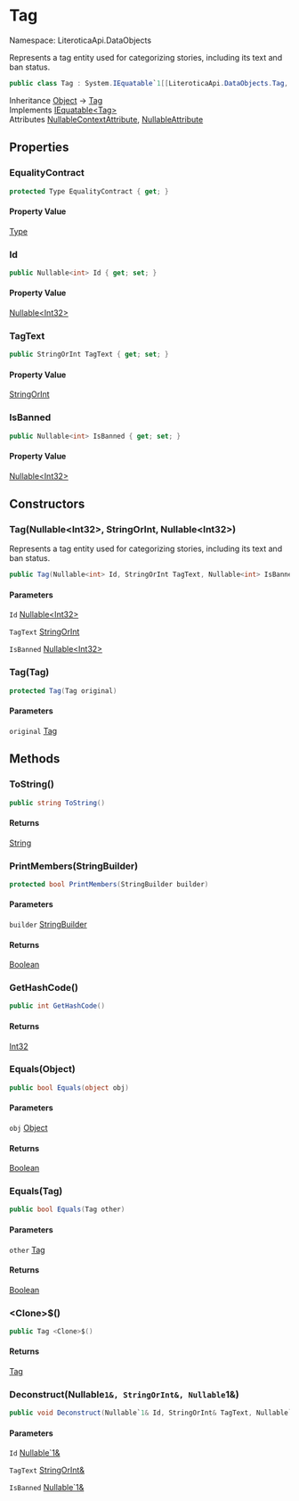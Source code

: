 # Tag

Namespace: LiteroticaApi.DataObjects

Represents a tag entity used for categorizing stories, including its text and ban status.

```csharp
public class Tag : System.IEquatable`1[[LiteroticaApi.DataObjects.Tag, LiteroticaApi, Version=1.0.0.0, Culture=neutral, PublicKeyToken=null]]
```

Inheritance [Object](https://docs.microsoft.com/en-us/dotnet/api/system.object) → [Tag](./literoticaapi/dataobjects/tag.md)<br>
Implements [IEquatable&lt;Tag&gt;](https://docs.microsoft.com/en-us/dotnet/api/system.iequatable-1)<br>
Attributes [NullableContextAttribute](./system/runtime/compilerservices/nullablecontextattribute.md), [NullableAttribute](./system/runtime/compilerservices/nullableattribute.md)

## Properties

### **EqualityContract**

```csharp
protected Type EqualityContract { get; }
```

#### Property Value

[Type](https://docs.microsoft.com/en-us/dotnet/api/system.type)<br>

### **Id**

```csharp
public Nullable<int> Id { get; set; }
```

#### Property Value

[Nullable&lt;Int32&gt;](https://docs.microsoft.com/en-us/dotnet/api/system.nullable-1)<br>

### **TagText**

```csharp
public StringOrInt TagText { get; set; }
```

#### Property Value

[StringOrInt](./literoticaapi/dataobjects/stringorint.md)<br>

### **IsBanned**

```csharp
public Nullable<int> IsBanned { get; set; }
```

#### Property Value

[Nullable&lt;Int32&gt;](https://docs.microsoft.com/en-us/dotnet/api/system.nullable-1)<br>

## Constructors

### **Tag(Nullable&lt;Int32&gt;, StringOrInt, Nullable&lt;Int32&gt;)**

Represents a tag entity used for categorizing stories, including its text and ban status.

```csharp
public Tag(Nullable<int> Id, StringOrInt TagText, Nullable<int> IsBanned)
```

#### Parameters

`Id` [Nullable&lt;Int32&gt;](https://docs.microsoft.com/en-us/dotnet/api/system.nullable-1)<br>

`TagText` [StringOrInt](./literoticaapi/dataobjects/stringorint.md)<br>

`IsBanned` [Nullable&lt;Int32&gt;](https://docs.microsoft.com/en-us/dotnet/api/system.nullable-1)<br>

### **Tag(Tag)**

```csharp
protected Tag(Tag original)
```

#### Parameters

`original` [Tag](./literoticaapi/dataobjects/tag.md)<br>

## Methods

### **ToString()**

```csharp
public string ToString()
```

#### Returns

[String](https://docs.microsoft.com/en-us/dotnet/api/system.string)<br>

### **PrintMembers(StringBuilder)**

```csharp
protected bool PrintMembers(StringBuilder builder)
```

#### Parameters

`builder` [StringBuilder](https://docs.microsoft.com/en-us/dotnet/api/system.text.stringbuilder)<br>

#### Returns

[Boolean](https://docs.microsoft.com/en-us/dotnet/api/system.boolean)<br>

### **GetHashCode()**

```csharp
public int GetHashCode()
```

#### Returns

[Int32](https://docs.microsoft.com/en-us/dotnet/api/system.int32)<br>

### **Equals(Object)**

```csharp
public bool Equals(object obj)
```

#### Parameters

`obj` [Object](https://docs.microsoft.com/en-us/dotnet/api/system.object)<br>

#### Returns

[Boolean](https://docs.microsoft.com/en-us/dotnet/api/system.boolean)<br>

### **Equals(Tag)**

```csharp
public bool Equals(Tag other)
```

#### Parameters

`other` [Tag](./literoticaapi/dataobjects/tag.md)<br>

#### Returns

[Boolean](https://docs.microsoft.com/en-us/dotnet/api/system.boolean)<br>

### **&lt;Clone&gt;$()**

```csharp
public Tag <Clone>$()
```

#### Returns

[Tag](./literoticaapi/dataobjects/tag.md)<br>

### **Deconstruct(Nullable`1&, StringOrInt&, Nullable`1&)**

```csharp
public void Deconstruct(Nullable`1& Id, StringOrInt& TagText, Nullable`1& IsBanned)
```

#### Parameters

`Id` [Nullable`1&](https://docs.microsoft.com/en-us/dotnet/api/system.nullable-1&)<br>

`TagText` [StringOrInt&](./literoticaapi/dataobjects/stringorint&.md)<br>

`IsBanned` [Nullable`1&](https://docs.microsoft.com/en-us/dotnet/api/system.nullable-1&)<br>
